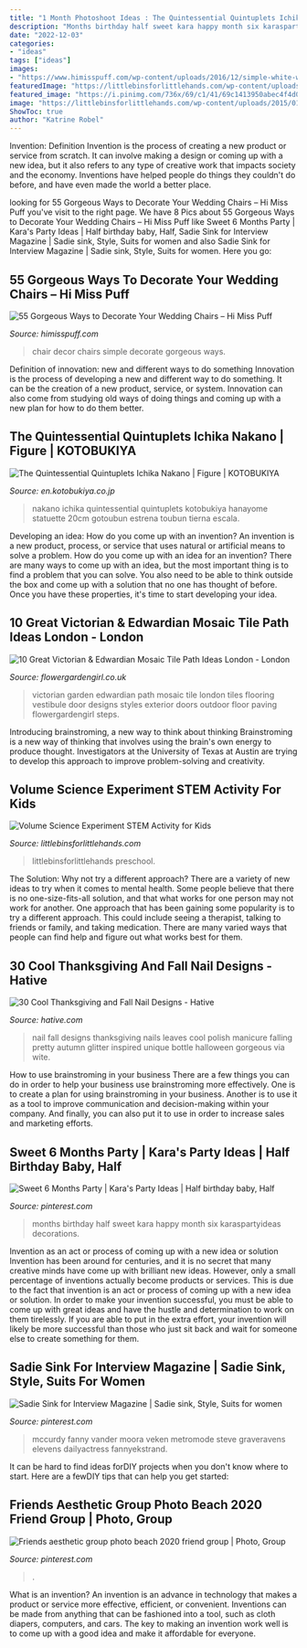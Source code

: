 ```yaml
---
title: "1 Month Photoshoot Ideas : The Quintessential Quintuplets Ichika Nakano"
description: "Months birthday half sweet kara happy month six karaspartyideas decorations"
date: "2022-12-03"
categories:
- "ideas"
tags: ["ideas"]
images:
- "https://www.himisspuff.com/wp-content/uploads/2016/12/simple-white-wedding-chair-decor.jpg"
featuredImage: "https://littlebinsforlittlehands.com/wp-content/uploads/2015/01/Exploring-Volume-Science-Activity-Math-Play-STEM-for-Kids.jpg"
featured_image: "https://i.pinimg.com/736x/69/c1/41/69c1413950abec4f4d0c63cb4d52a26d.jpg"
image: "https://littlebinsforlittlehands.com/wp-content/uploads/2015/01/Exploring-Volume-Science-Activity-Math-Play-STEM-for-Kids.jpg"
ShowToc: true
author: "Katrine Robel"
---
```



Invention: Definition
Invention is the process of creating a new product or service from scratch. It can involve making a design or coming up with a new idea, but it also refers to any type of creative work that impacts society and the economy. Inventions have helped people do things they couldn't do before, and have even made the world a better place.

	

		
looking for 55 Gorgeous Ways to Decorate Your Wedding Chairs – Hi Miss Puff you've visit to the right page. We have 8 Pics about 55 Gorgeous Ways to Decorate Your Wedding Chairs – Hi Miss Puff like Sweet 6 Months Party | Kara&#039;s Party Ideas | Half birthday baby, Half, Sadie Sink for Interview Magazine | Sadie sink, Style, Suits for women and also Sadie Sink for Interview Magazine | Sadie sink, Style, Suits for women. Here you go:
		
    
## 55 Gorgeous Ways To Decorate Your Wedding Chairs – Hi Miss Puff

<img loading=lazy src="https://www.himisspuff.com/wp-content/uploads/2016/12/simple-white-wedding-chair-decor.jpg" onerror="this.onerror=null;this.src='https://tse2.mm.bing.net/th?id=OIP.9feN-ocjCoc67Qi_lbKoAAHaJ4&amp;pid=15.1';" alt="55 Gorgeous Ways to Decorate Your Wedding Chairs – Hi Miss Puff">

_Source: himisspuff.com_

>chair decor chairs simple decorate gorgeous ways. 

	

Definition of innovation: new and different ways to do something
Innovation is the process of developing a new and different way to do something. It can be the creation of a new product, service, or system. Innovation can also come from studying old ways of doing things and coming up with a new plan for how to do them better.

    
## The Quintessential Quintuplets Ichika Nakano | Figure | KOTOBUKIYA

<img loading=lazy src="https://en.kotobukiya.co.jp/wp-content/uploads/2020/08/52f0eebc5548e91936146b9d4ec3e5befcc7e9fe.jpg" onerror="this.onerror=null;this.src='https://tse3.mm.bing.net/th?id=OIP.iMiO5jRZxaLYYqxukXhSNQHaLG&amp;pid=15.1';" alt="The Quintessential Quintuplets Ichika Nakano | Figure | KOTOBUKIYA">

_Source: en.kotobukiya.co.jp_

>nakano ichika quintessential quintuplets kotobukiya hanayome statuette 20cm gotoubun estrena toubun tierna escala. 

	

Developing an idea: How do you come up with an invention?
An invention is a new product, process, or service that uses natural or artificial means to solve a problem. How do you come up with an idea for an invention? There are many ways to come up with an idea, but the most important thing is to find a problem that you can solve. You also need to be able to think outside the box and come up with a solution that no one has thought of before. Once you have these properties, it's time to start developing your idea.

    
## 10 Great Victorian &amp; Edwardian Mosaic Tile Path Ideas London - London

<img loading=lazy src="http://flowergardengirl.co.uk/wp-content/uploads/2014/02/victorian-and-edwardian-mosaic-garden-path-designs-and-styles-london-7.jpg" onerror="this.onerror=null;this.src='https://tse1.mm.bing.net/th?id=OIP.rRNc-fJYzVLN92hk9rRfCgHaJ4&amp;pid=15.1';" alt="10 Great Victorian &amp; Edwardian Mosaic Tile Path Ideas London - London">

_Source: flowergardengirl.co.uk_

>victorian garden edwardian path mosaic tile london tiles flooring vestibule door designs styles exterior doors outdoor floor paving flowergardengirl steps. 

	

Introducing brainstroming, a new way to think about thinking
Brainstroming is a new way of thinking that involves using the brain's own energy to produce thought. Investigators at the University of Texas at Austin are trying to develop this approach to improve problem-solving and creativity.

    
## Volume Science Experiment STEM Activity For Kids

<img loading=lazy src="https://littlebinsforlittlehands.com/wp-content/uploads/2015/01/Exploring-Volume-Science-Activity-Math-Play-STEM-for-Kids.jpg" onerror="this.onerror=null;this.src='https://tse4.mm.bing.net/th?id=OIP.7X_FJ3550yUaEZLXe_pihQHaMt&amp;pid=15.1';" alt="Volume Science Experiment STEM Activity for Kids">

_Source: littlebinsforlittlehands.com_

>littlebinsforlittlehands preschool. 

	

The Solution: Why not try a different approach?
There are a variety of new ideas to try when it comes to mental health. Some people believe that there is no one-size-fits-all solution, and that what works for one person may not work for another. One approach that has been gaining some popularity is to try a different approach. This could include seeing a therapist, talking to friends or family, and taking medication. There are many varied ways that people can find help and figure out what works best for them.

    
## 30 Cool Thanksgiving And Fall Nail Designs - Hative

<img loading=lazy src="http://hative.com/wp-content/uploads/2014/11/thanksgiving-nail-designs/18-thanksgiving-and-fall-nail-designs.jpg" onerror="this.onerror=null;this.src='https://tse2.mm.bing.net/th?id=OIP.bpSNyEQWzOt7rDfGBEKYhQHaKx&amp;pid=15.1';" alt="30 Cool Thanksgiving and Fall Nail Designs - Hative">

_Source: hative.com_

>nail fall designs thanksgiving nails leaves cool polish manicure falling pretty autumn glitter inspired unique bottle halloween gorgeous via wite. 

	

How to use brainstroming in your business
There are a few things you can do in order to help your business use brainstroming more effectively. One is to create a plan for using brainstroming in your business. Another is to use it as a tool to improve communication and decision-making within your company. And finally, you can also put it to use in order to increase sales and marketing efforts.

    
## Sweet 6 Months Party | Kara&#039;s Party Ideas | Half Birthday Baby, Half

<img loading=lazy src="https://i.pinimg.com/736x/69/c1/41/69c1413950abec4f4d0c63cb4d52a26d.jpg" onerror="this.onerror=null;this.src='https://tse2.mm.bing.net/th?id=OIP.LyUyI9RbERwiRgps2As9MwHaLP&amp;pid=15.1';" alt="Sweet 6 Months Party | Kara&#039;s Party Ideas | Half birthday baby, Half">

_Source: pinterest.com_

>months birthday half sweet kara happy month six karaspartyideas decorations. 

	

Invention as an act or process of coming up with a new idea or solution
Invention has been around for centuries, and it is no secret that many creative minds have come up with brilliant new ideas. However, only a small percentage of inventions actually become products or services. This is due to the fact that invention is an act or process of coming up with a new idea or solution. In order to make your invention successful, you must be able to come up with great ideas and have the hustle and determination to work on them tirelessly. If you are able to put in the extra effort, your invention will likely be more successful than those who just sit back and wait for someone else to create something for them.

    
## Sadie Sink For Interview Magazine | Sadie Sink, Style, Suits For Women

<img loading=lazy src="https://i.pinimg.com/736x/b7/f4/2d/b7f42d5ee71efe9b4bab4968e03b8512.jpg" onerror="this.onerror=null;this.src='https://tse3.mm.bing.net/th?id=OIP.0a7zuJdwoHbheSF7jkH82AHaJv&amp;pid=15.1';" alt="Sadie Sink for Interview Magazine | Sadie sink, Style, Suits for women">

_Source: pinterest.com_

>mccurdy fanny vander moora veken metromode steve graveravens elevens dailyactress fannyekstrand. 

	

It can be hard to find ideas forDIY projects when you don't know where to start. Here are a fewDIY tips that can help you get started: 

    
## Friends Aesthetic Group Photo Beach 2020 Friend Group | Photo, Group

<img loading=lazy src="https://i.pinimg.com/736x/f2/76/96/f2769659cc4756c0c982e4692511b931.jpg" onerror="this.onerror=null;this.src='https://tse2.mm.bing.net/th?id=OIP.bQJTQ96EJDW3a95b--BWfgHaNK&amp;pid=15.1';" alt="Friends aesthetic group photo beach 2020 friend group | Photo, Group">

_Source: pinterest.com_

>. 

	

What is an invention?
An invention is an advance in technology that makes a product or service more effective, efficient, or convenient. Inventions can be made from anything that can be fashioned into a tool, such as cloth diapers, computers, and cars. The key to making an invention work well is to come up with a good idea and make it affordable for everyone.

